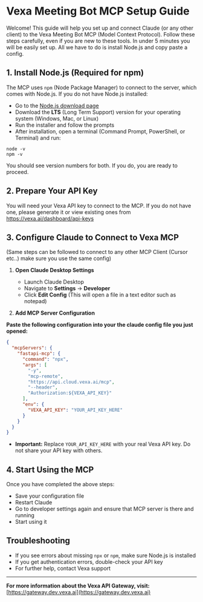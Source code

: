# Vexa Meeting Bot MCP Setup Guide

Welcome! This guide will help you set up and connect Claude (or any other client) to the Vexa Meeting Bot MCP (Model Context Protocol).
Follow these steps carefully, even if you are new to these tools. In under 5 minutes you will be easily set up. All we have to do is install Node.js and copy paste a config.

## 1. Install Node.js (Required for npm)

The MCP uses `npm` (Node Package Manager) to connect to the server, which comes with Node.js. If you do not have Node.js installed:

- Go to the [Node.js download page](https://nodejs.org/)
- Download the **LTS** (Long Term Support) version for your operating system (Windows, Mac, or Linux)
- Run the installer and follow the prompts
- After installation, open a terminal (Command Prompt, PowerShell, or Terminal) and run:

```
node -v
npm -v
```

You should see version numbers for both. If you do, you are ready to proceed.

## 2. Prepare Your API Key

You will need your Vexa API key to connect to the MCP. If you do not have one, please generate it or view existing ones from https://vexa.ai/dashboard/api-keys

## 3. Configure Claude to Connect to Vexa MCP
(Same steps can be followed to connect to any other MCP Client (Cursor etc..) make sure you use the same config)


1. **Open Claude Desktop Settings**
   - Launch Claude Desktop
   - Navigate to **Settings** → **Developer**
   - Click **Edit Config** (This will open a file in a text editor such as notepad)


2. **Add MCP Server Configuration**


**Paste the following configuration into your the claude config file you just opened:**


```json
{
  "mcpServers": {
    "fastapi-mcp": {
      "command": "npx",
      "args": [
        "-y",
        "mcp-remote",
        "https://api.cloud.vexa.ai/mcp",
        "--header",
        "Authorization:${VEXA_API_KEY}"
      ],
      "env": {
        "VEXA_API_KEY": "YOUR_API_KEY_HERE"
      }
    }
  }
}
```

- **Important:** Replace `YOUR_API_KEY_HERE` with your real Vexa API key. Do not share your API key with others.


## 4. Start Using the MCP

Once you have completed the above steps:

- Save your configuration file
- Restart Claude
- Go to developer settings again and ensure that MCP server is there and running
- Start using it

## Troubleshooting

- If you see errors about missing `npx` or `npm`, make sure Node.js is installed
- If you get authentication errors, double-check your API key
- For further help, contact Vexa support

---

**For more information about the Vexa API Gateway, visit:** [https://gateway.dev.vexa.ai](https://gateway.dev.vexa.ai)
